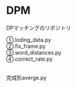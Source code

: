 # DPM

DPマッチングのリポジトリ

①.loding_data.py<br>
②.fix_frame.py<br>
③.word_distances.py<br>
④.correct_rate.py<br><br>

完成形averge.py